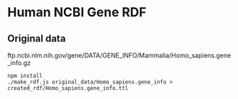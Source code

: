 # Human NCBI Gene RDF

## Original data

ftp.ncbi.nlm.nih.gov/gene/DATA/GENE_INFO/Mammalia/Homo_sapiens.gene_info.gz

```
npm install
./make_rdf.js original_data/Homo_sapiens.gene_info > created_rdf/Homo_sapiens.gene_info.ttl
```
